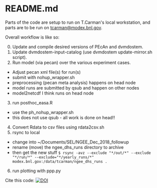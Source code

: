 README.md 
=========

Parts of the code are setup to run on T.Carman's local workstation, and
parts are to be run on tcarman@modex.bnl.gov.

Overall workflow is like so:

0. Update and compile desired versions of PEcAn and dvmdostem.
1. Update dvmdostem-input-catalog (use dvmdostem update-mirror.sh script). 
2. Run model (via pecan) over the various experiment cases.
 - Adjust pecan xml file(s) for run(s)
 - submit with nohup_wrapper.sh
 - preprocessing (pecan meta analysis) happens on head node
 - model runs are submitted by qsub and happen on other nodes
 - model2netcdf I think runs on head node
3. run posthoc_easa.R
 - use the ph_nohup_wrapper.sh
 - this does not use qsub - all work is done on head!!
4. Convert Rdata to csv files using rdata2csv.sh
5. rsync to local
 - change into ~/Documents/SEL/NGEE_Dec_2018_followup
 - rename (move) the ngee_dhs_runs directory to archive
 - then get the new stuff
    `$ rsync -avz --exclude "*/out/*" --exclude "*/run/*" --exclude="*/yearly_runs/*" modex.bnl.gov:/data/tcarman/ngee_dhs_runs .`
6. run plotting with ppp.py

Cite this code:
[![DOI](https://zenodo.org/badge/175490578.svg)](https://zenodo.org/badge/latestdoi/175490578)


